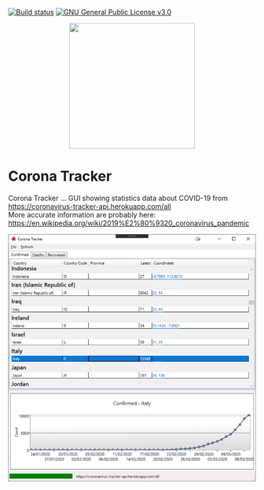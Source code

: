 [![Build status](https://ci.appveyor.com/api/projects/status/p8u6eg7ihgns1mbd/branch/master?svg=true)](https://ci.appveyor.com/project/kraugug/coronatracker/branch/master) [![GNU General Public License v3.0](https://img.shields.io/badge/license-GNU%20General%20Public%20License%20v3.0-blue.svg)](https://github.com/kraugug/DebianPackagesExplorer/blob/master/LICENSE)

<p align="center"><img width="256" height="256" src="https://github.com/kraugug/CoronaTracker/blob/master/CoronaTracker/Corona Virus.ico" align="center"/></p>

# Corona Tracker
Corona Tracker ... GUI showing statistics data about COVID-19 from https://coronavirus-tracker-api.herokuapp.com/all<br/>
More accurate information are probably here: https://en.wikipedia.org/wiki/2019%E2%80%9320_coronavirus_pandemic

<p align="center"><img src="https://github.com/kraugug/CoronaTracker/blob/master/Screenshot.png" align="center"/></p>
